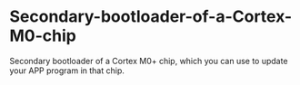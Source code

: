 # Secondary-bootloader-of-a-Cortex-M0-chip
Secondary bootloader of a Cortex M0+ chip, which you can use to update your APP program in that chip.
